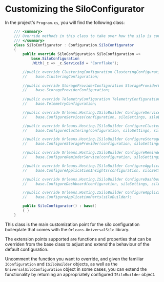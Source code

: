 # Customizing the SiloConfigurator

In the project's `Program.cs`, you will find the following class:

```csharp
    /// <summary>
    /// Override methods in this class to take over how the silo is configured
    /// </summary>
    class SiloConfigurator : Configuration.SiloConfigurator
    {
        public override SiloConfiguration SiloConfiguration =>
            base.SiloConfiguration
            .With(_c => _c.ServiceId = "Cornflake");

        //public override ClusteringConfiguration ClusteringConfiguration => 
        //    base.ClusteringConfiguration;
        
        //public override StorageProviderConfiguration StorageProviderConfiguration => 
        //    base.StorageProviderConfiguration;
        
        //public override TelemetryConfiguration TelemetryConfiguration => 
        //    base.TelemetryConfiguration;

        //public override Orleans.Hosting.ISiloBuilder ConfigureServices(IConfiguration configuration, UniversalSiloConfiguration siloSettings, Orleans.Hosting.ISiloBuilder siloBuilder) => 
        //    base.ConfigureServices(configuration, siloSettings, siloBuilder);

        //public override Orleans.Hosting.ISiloBuilder ConfigureClustering(IConfiguration configuration, UniversalSiloConfiguration siloSettings, Orleans.Hosting.ISiloBuilder siloBuilder) =>
        //    base.ConfigureClustering(configuration, siloSettings, siloBuilder);

        //public override Orleans.Hosting.ISiloBuilder ConfigureStorageProvider(IConfiguration configuration, UniversalSiloConfiguration siloSettings, Orleans.Hosting.ISiloBuilder siloBuilder) => 
        //    base.ConfigureStorageProvider(configuration, siloSettings, siloBuilder);

        //public override Orleans.Hosting.ISiloBuilder ConfigureReminderService(IConfiguration configuration, UniversalSiloConfiguration siloSettings, Orleans.Hosting.ISiloBuilder siloBuilder) =>
        //    base.ConfigureReminderService(configuration, siloSettings, siloBuilder);

        //public override Orleans.Hosting.ISiloBuilder ConfigureApplicationInsights(IConfiguration configuration, UniversalSiloConfiguration siloSettings, Orleans.Hosting.ISiloBuilder siloBuilder) =>
        //    base.ConfigureApplicationInsights(configuration, siloSettings, siloBuilder);

        //public override Orleans.Hosting.ISiloBuilder ConfigureDashboard(IConfiguration configuration, UniversalSiloConfiguration siloSettings, Orleans.Hosting.ISiloBuilder siloBuilder) =>
        //    base.ConfigureDashboard(configuration, siloSettings, siloBuilder);

        //public override Orleans.Hosting.ISiloBuilder ConfigureApplicationParts(Orleans.Hosting.ISiloBuilder siloBuilder) => 
        //    base.ConfigureApplicationParts(siloBuilder);

        public SiloConfigurator() : base()
        { }
    }
```

This class is the main customization point for the silo configuration boilerplate that comes with the `Orleans.UniversalSilo` library. 

The extension points supported are functions and properties that can be overriden from the base class to adjust and extend the behaviour of the default configuration. 

Uncomment the function you want to override, and given the familiar `IConfiguration` and `ISiloBuilder` objects, as well as the `UniversalSiloConfiguration` object in some cases, you can extend the functionality by returning an appropriately configured `ISiloBuilder` object. 